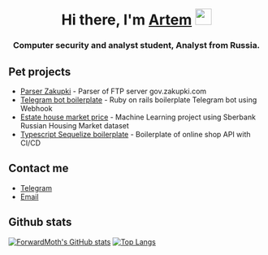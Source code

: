 <h1 align="center">Hi there, I'm <a href="https://daniilshat.ru/" target="_blank">Artem</a> 
<img src="https://github.com/blackcater/blackcater/raw/main/images/Hi.gif" height="32"/></h1>
<h3 align="center">Computer security and analyst student, Analyst from Russia.</h3>

## Pet projects

- [Parser Zakupki](https://github.com/ForwardMoth/zakupki.gov) - Parser of FTP server gov.zakupki.com
- [Telegram bot boilerplate](https://github.com/ForwardMoth/telegram-bot-ruby-boilerplate) - Ruby on rails boilerplate Telegram bot using Webhook 
- [Estate house market price](https://github.com/ForwardMoth/ML_estate_pricing) - Machine Learning project using Sberbank Russian Housing Market dataset
- [Typescript Sequelize boilerplate](https://github.com/ForwardMoth/Github-Actions) - Boilerplate of online shop API with CI/CD  

## Contact me

- [Telegram](https://t.me/ForwardMoth)
- [Email](mailto:AABudantsev@mephi.ru)

## Github stats

[![ForwardMoth's GitHub stats](https://github-readme-stats.vercel.app/api?username=ForwardMoth)](https://github.com/ForwardMoth/ForwardMoth) [![Top Langs](https://github-readme-stats.vercel.app/api/top-langs/?username=ForwardMoth&layout=compact)](https://github.com/ForwardMoth/ForwardMoth) 
<!-- [![ForwardMoth's LeetCode stats](https://leetcode-stats-six.vercel.app/api?username=ForwardMothMaster)](https://github.com/ForwardMoth/ForwardMoth)  -->

